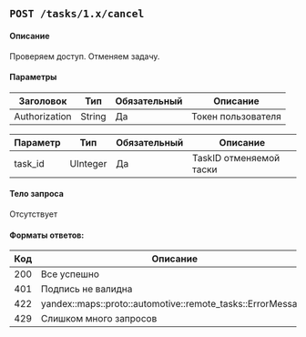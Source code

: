 ## `POST /tasks/1.x/cancel`

#### Описание
Проверяем доступ.
Отменяем задачу.

#### Параметры
| Заголовок            | Тип     | Обязательный | Описание           |
|----------------------|---------|--------------|--------------------|
| Authorization        | String  | Да           | Токен пользователя |

| Параметр  | Тип           | Обязательный | Описание                |
|-----------|---------------|--------------|-------------------------|
| task_id   | UInteger      | Да           | TaskID отменяемой таски |

#### Тело запроса
Отсутствует

#### Форматы ответов:
| Код | Описание                                                    |
|-----|-------------------------------------------------------------|
| 200 | Все успешно                                                 |
| 401 | Подпись не валидна                                          |
| 422 | yandex::maps::proto::automotive::remote_tasks::ErrorMessage |
| 429 | Слишком много запросов                                      |
